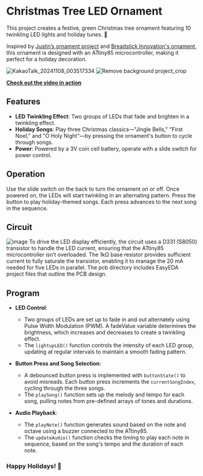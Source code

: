 # Christmas Tree LED Ornament
This project creates a festive, green Christmas tree ornament featuring 10 twinkling LED lights and holiday tunes. :christmas_tree:

Inspired by [Justin’s ornament project](https://github.com/incanus/ornament) and [Breadstick Innovation's ornament](https://shop.breadstick.ca/products/christmas-tree-pre-built), this ornament is designed with an ATtiny85 microcontroller, making it perfect for a holiday decoration. 

![KakaoTalk_20241108_003517334](https://github.com/user-attachments/assets/751fccee-a0e6-40fa-a2e4-2da3b07997b6)
![Remove background project_crop](https://github.com/user-attachments/assets/a9354102-9ac7-42e1-9c3a-504289c94339)

**[Check out the video in action](https://youtu.be/ctR4pCAqMrQ?si=eUrizgF7dfWRZ8VW)**




## Features
* **LED Twinkling Effect**: Two groups of LEDs that fade and brighten in a twinkling effect.
* **Holiday Songs**: Play three Christmas classics—"Jingle Bells," "First Noel," and "O Holy Night"—by pressing the ornament's button to cycle through songs.
* **Power**: Powered by a 3V coin cell battery, operate with a slide switch for power control.

## Operation
Use the slide switch on the back to turn the ornament on or off. Once powered on, the LEDs will start twinkling in an alternating pattern.
Press the button to play holiday-themed songs. Each press advances to the next song in the sequence.

## Circuit
![image](https://github.com/user-attachments/assets/b5b5f301-a6c7-4c98-8272-16c417b00c7a)
To drive the LED display efficiently, the circuit uses a D331 (S8050) transistor to handle the LED current, 
ensuring that the ATtiny85 microcontroller isn’t overloaded. 
The 1kΩ base resistor provides sufficient current to fully saturate the transistor, enabling it to manage the 20 mA needed for five LEDs in parallel.
The pcb directory includes EasyEDA project files that outline the PCB design. 

## Program 
* **LED Control**:
  - Two groups of LEDs are set up to fade in and out alternately using Pulse Width Modulation (PWM).
A fadeValue variable determines the brightness, which increases and decreases to create a twinkling effect.
  - The `lightupLED()` function controls the intensity of each LED group, updating at regular intervals to maintain a smooth fading pattern.

* **Button Press and Song Selection**:
  - A debounced button press is implemented with `buttonState()` to avoid misreads.
Each button press increments the `currentSongIndex`, cycling through the three songs.
  - The `playSong()` function sets up the melody and tempo for each song, pulling notes from pre-defined arrays of tones and durations.

* **Audio Playback**:
  - The `playNote()` function generates sound based on the note and octave using a buzzer connected to the ATtiny85.
  - The `updateAudio()` function checks the timing to play each note in sequence, based on the song's tempo and the duration of each note.
 
### Happy Holidays! :christmas_tree:





